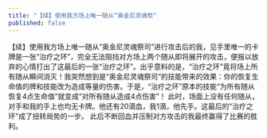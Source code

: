 ```yaml
---
title: "【续】使用我方场上唯一随从“奥金尼灵魂祭"
published: false
---
```

【续】使用我方场上唯一随从“奥金尼灵魂祭司”进行攻击后的我，见手里唯一的卡牌是一张“治疗之环”，完全无法阻挡对方场上两个随从即将展开的攻击，便报以放弃的心情打出了这最后的一张“治疗之环”。出乎意料的是，“治疗之环”竟将场上所有随从瞬间消灭！我突然想到是“奥金尼灵魂祭司”的技能带来的效果：你的恢复生命值的牌和技能改为造成等量的伤害。于是，“治疗之环”原本的技能“为所有随从恢复4点生命值”就变成“对所有随从造成4点伤害”！
此时，场面上没有任何随从，对手和我的手上也均无卡牌。他还有20滴血，我1滴，他先手。这最后的“治疗之环”成了扭转局势的一步。
此后不断回血并压制对方攻击的我最终赢得了比赛的胜利。

